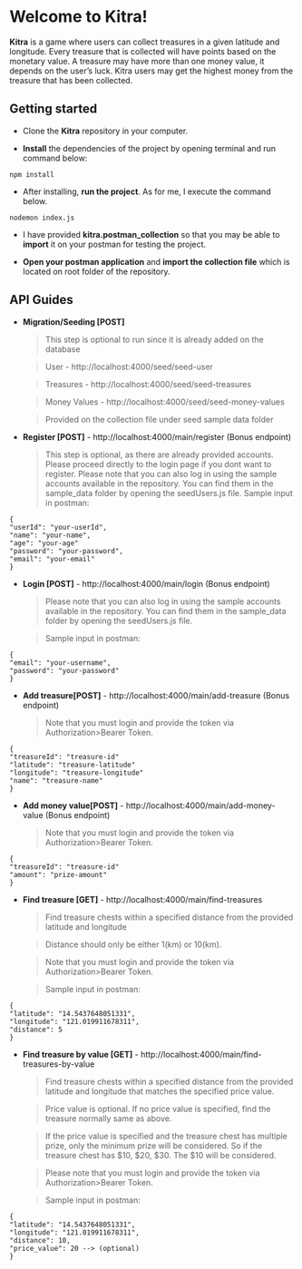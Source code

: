 # Welcome to Kitra!

**Kitra** is a game where users can collect treasures in a given latitude and longitude. Every treasure that is collected will have points based on the monetary value. A treasure may have more than one money value, it depends on the user’s luck. Kitra users may get the highest money from the treasure that has been collected.

## Getting started

- Clone the **Kitra** repository in your computer.

- **Install** the dependencies of the project by opening terminal and run command below:

```
npm install
```

- After installing, **run the project**. As for me, I execute the command below.

```
nodemon index.js
```

- I have provided **kitra.postman_collection** so that you may be able to **import** it on your postman for testing the project.

- **Open your postman application** and **import the collection file** which is located on root folder of the repository.

## API Guides

- **Migration/Seeding [POST]**

  > This step is optional to run since it is already added on the database

  > User - http://localhost:4000/seed/seed-user

  > Treasures - http://localhost:4000/seed/seed-treasures

  > Money Values - http://localhost:4000/seed/seed-money-values

  > Provided on the collection file under seed sample data folder

- **Register [POST]** - http://localhost:4000/main/register (Bonus endpoint)

  > This step is optional, as there are already provided accounts. Please proceed directly to the login page if you dont want to register.
  > Please note that you can also log in using the sample accounts available in the repository. You can find them in the sample_data folder by opening the seedUsers.js file.
  > Sample input in postman:

```
{
"userId": "your-userId",
"name": "your-name",
"age": "your-age"
"password": "your-password",
"email": "your-email"
}
```

- **Login [POST]** - http://localhost:4000/main/login (Bonus endpoint)

  > Please note that you can also log in using the sample accounts available in the repository. You can find them in the sample_data folder by opening the seedUsers.js file.

  > Sample input in postman:

```
{
"email": "your-username",
"password": "your-password"
}
```

- **Add treasure[POST]** - http://localhost:4000/main/add-treasure (Bonus endpoint)
  > Note that you must login and provide the token via Authorization>Bearer Token.

```
{
"treasureId": "treasure-id"
"latitude": "treasure-latitude"
"longitude": "treasure-longitude"
"name": "treasure-name"
}
```

- **Add money value[POST]** - http://localhost:4000/main/add-money-value (Bonus endpoint)
  > Note that you must login and provide the token via Authorization>Bearer Token.

```
{
"treasureId": "treasure-id"
"amount": "prize-amount"
}
```

- **Find treasure [GET]** - http://localhost:4000/main/find-treasures

  > Find treasure chests within a specified distance from the provided latitude and longitude

  > Distance should only be either 1(km) or 10(km).

  > Note that you must login and provide the token via Authorization>Bearer Token.

  > Sample input in postman:

```
{
"latitude": "14.5437648051331",
"longitude": "121.019911678311",
"distance": 5
}
```

- **Find treasure by value [GET]** - http://localhost:4000/main/find-treasures-by-value

  > Find treasure chests within a specified distance from the provided latitude and longitude that matches the specified price value.

  > Price value is optional. If no price value is specified, find the treasure normally same as above.

  > If the price value is specified and the treasure chest has multiple prize, only the minimum prize will be considered. So if the treasure chest has $10, $20, $30. The $10 will be considered.

  > Please note that you must login and provide the token via Authorization>Bearer Token.

  > Sample input in postman:

```
{
"latitude": "14.5437648051331",
"longitude": "121.019911678311",
"distance": 10,
"price_value": 20 --> (optional)
}
```

